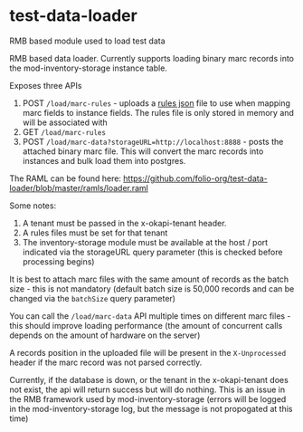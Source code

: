 # test-data-loader
RMB based module used to load test data

RMB based data loader. Currently supports loading binary marc records into the mod-inventory-storage instance table.

Exposes three APIs
1. POST `/load/marc-rules` - uploads a [rules json](https://github.com/folio-org/test-data-loader/blob/master/ramls/rules.json) file to use when mapping marc fields to instance fields. The rules file is only stored in memory and will be associated with 
2.  GET `/load/marc-rules`
3. POST `/load/marc-data?storageURL=http://localhost:8888` - posts the attached binary marc file. This will convert the marc records into instances and bulk load them into postgres.

The RAML can be found here:
https://github.com/folio-org/test-data-loader/blob/master/ramls/loader.raml

Some notes:

 1. A tenant must be passed in the x-okapi-tenant header.
 2. A rules files must be set for that tenant
 3. The inventory-storage module must be available at the host / port indicated via the storageURL query parameter (this is checked before processing begins)

It is best to attach marc files with the same amount of records as the batch size - this is not mandatory (default batch size is 50,000 records and can be changed via the `batchSize` query parameter)

You can call the `/load/marc-data` API multiple times on different marc files - this should improve loading performance (the amount of concurrent calls depends on the amount of hardware on the server)

A records position in the uploaded file will be present in the `X-Unprocessed` header if the marc record was not parsed correctly.

Currently, if the database is down, or the tenant in the x-okapi-tenant does not exist, the api will return success but will do nothing. This is an issue in the RMB framework used by mod-inventory-storage (errors will be logged in the mod-inventory-storage log, but the message is not propogated at this time)

